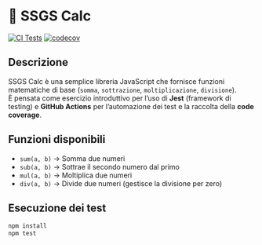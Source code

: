 # 🧮 SSGS Calc

[![CI Tests](https://github.com/federissoo/ssgs-calc/actions/workflows/do-tests.yml/badge.svg)](https://github.com/federissoo/ssgs-calc/actions/workflows/do-tests.yml)
[![codecov](https://codecov.io/gh/federissoo/ssgs-calc/branch/main/graph/badge.svg)](https://codecov.io/gh/federissoo/ssgs-calc)

## Descrizione

SSGS Calc è una semplice libreria JavaScript che fornisce funzioni matematiche di base (`somma`, `sottrazione`, `moltiplicazione`, `divisione`).  
È pensata come esercizio introduttivo per l’uso di **Jest** (framework di testing) e **GitHub Actions** per l’automazione dei test e la raccolta della **code coverage**.

## Funzioni disponibili

- `sum(a, b)` → Somma due numeri
- `sub(a, b)` → Sottrae il secondo numero dal primo
- `mul(a, b)` → Moltiplica due numeri
- `div(a, b)` → Divide due numeri (gestisce la divisione per zero)

## Esecuzione dei test

```bash
npm install
npm test
